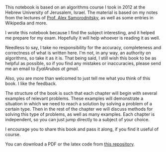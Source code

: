 This notebook is based on an algorithms course I took in 2012 at the Hebrew
University of Jerusalem, Israel. The material is based on my notes from the
lectures of [Prof. Alex Samorodnitsky][1], as well as some entries in Wikipedia
and more.

I wrote this notebook because I find the subject interesting, and it helped me
prepare for my exam. Hopefully it will help whoever is reading it as well.

Needless to say, I take no responsibility for the accuracy, completeness and
correctness of what is written here. I'm not, in any way, an authority on
algorithms, so take it as it is. That being said, I still wish this book to be
as helpful as possible, so if you find any mistakes or inaccuracies, please
send me an email to *EyalArubas at gmail*.

Also, you are more than welcomed to just tell me what you think of this book.
I like the feedback.

The structure of the book is such that each chapter will begin with several
examples of relevant problems. These examples will demonstrate a situation in
which we need to reach a solution by solving a problem of a certain type. Then
in the rest of the chapter we will discuss methods for solving this type of
problems, as well as many examples. Each chapter is independent, so you can
just jump directly to a subject of your choice.

I encourage you to share this book and pass it along, if you find it useful of
course.

You can download a PDF or the latex code from [this repository][2].

[1]:http://www.cs.huji.ac.il/~salex/
[2]:https://github.com/EyalAr/Algorithms-Book
